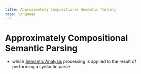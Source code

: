 ```yaml
---
title: Approximately Compositional Semantic Parsing
tags: language
---
```


# Approximately Compositional Semantic Parsing
- which [Semantic Analysis](Semantic%20Analysis.md) processing is applied to the result of performing a syntactic parse































































































